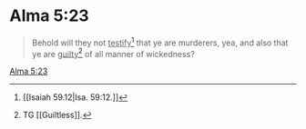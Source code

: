 # Alma 5:23

> Behold will they not <u>testify</u>[^a] that ye are murderers, yea, and also that ye are <u>guilty</u>[^b] of all manner of wickedness?

[Alma 5:23](https://www.churchofjesuschrist.org/study/scriptures/bofm/alma/5?lang=eng&id=p23#p23)


[^a]: [[Isaiah 59.12|Isa. 59:12.]]
[^b]: TG [[Guiltless]].
